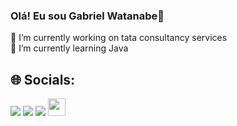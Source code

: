 ### Olá! Eu sou Gabriel Watanabe👋

🔭 I’m currently working on tata consultancy services<br>🌱 I’m currently learning Java<br>
## 🌐 Socials:
  <a href="https://www.linkedin.com/in/gabriel-watanabe-796637212/" target="_blank"> <img src="https://img.shields.io/badge/-LinkedIn-darkblue?style=for-the-badge&logo=linkedin&logoColor=white"></a>
  <a href="https://www.instagram.com/gabriel.watanabe_/" target="_blank"> <img src="https://img.shields.io/badge/-Instagram-purple?style=for-the-badge&logo=instagram&logoColor=white"></a>
  <a href="mailto:gabrielpereira569@hotmail.com" target="_blank"> <img src="https://img.shields.io/badge/-hotmail-darkred?style=for-the-badge&logo=gmail&logoColor=white"></a>
    <a height="50" href="https://cursos.alura.com.br/user/gabrielpereira569" target="_blank"><img height="28" src="https://media.glassdoor.com/sqll/2500530/alura-squarelogo-1602197362646.png" target="_blank"></a>
    
    

